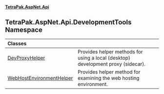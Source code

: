 #### [TetraPak.AspNet.Api](index.md 'index')
## TetraPak.AspNet.Api.DevelopmentTools Namespace

| Classes | |
| :--- | :--- |
| [DevProxyHelper](TetraPak_AspNet_Api_DevelopmentTools_DevProxyHelper.md 'TetraPak.AspNet.Api.DevelopmentTools.DevProxyHelper') | Provides helper methods for using a local (desktop) development proxy (sidecar).<br/> |
| [WebHostEnvironmentHelper](TetraPak_AspNet_Api_DevelopmentTools_WebHostEnvironmentHelper.md 'TetraPak.AspNet.Api.DevelopmentTools.WebHostEnvironmentHelper') | Provides helper method for examining the web hosting environment. <br/> |
